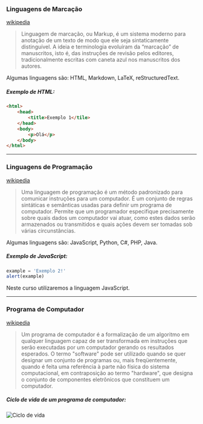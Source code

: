 ### Linguagens de Marcação

[wikipedia](https://pt.wikipedia.org/wiki/Linguagem_de_marca%C3%A7%C3%A3o)
> Linguagem de marcação, ou Markup, é um sistema moderno para anotação de um texto de modo que ele seja sintaticamente distinguível. A ideia e terminologia evoluíram da “marcação” de manuscritos, isto é, das instruções de revisão pelos editores, tradicionalmente escritas com caneta azul nos manuscritos dos autores.

Algumas linguagens são: HTML, Markdown, LaTeX, reStructuredText.

##### Exemplo de HTML:
```html
<html>
    <head>
        <title>Exemplo 1</tile>
    </head>
    <body>
        <p>Olá</p>
    </body>
</html>
```


***
### Linguagens de Programação

[wikipedia](https://pt.wikipedia.org/wiki/Linguagem_de_programa%C3%A7%C3%A3o)
> Uma linguagem de programação é um método padronizado para comunicar instruções para um computador. É um conjunto de regras sintáticas e semânticas usadas para definir um programa de computador. Permite que um programador especifique precisamente sobre quais dados um computador vai atuar, como estes dados serão armazenados ou transmitidos e quais ações devem ser tomadas sob várias circunstâncias.

Algumas linguagens são: JavaScript, Python, C#, PHP, Java.

##### Exemplo de JavaScript:
```javascript
example = 'Exemplo 2!'
alert(example)
```

Neste curso utilizaremos a linguagem JavaScript.


***
### Programa de Computador

[wikipedia](https://pt.wikipedia.org/wiki/Programa_de_computador)
> Um programa de computador é a formalização de um algoritmo em qualquer linguagem capaz de ser transformada em instruções que serão executadas por um computador gerando os resultados esperados.
> O termo "software" pode ser utilizado quando se quer designar um conjunto de programas ou, mais freqüentemente, quando é feita uma referência à parte não física do sistema computacional, em contraposição ao termo "hardware", que designa o conjunto de componentes eletrônicos que constituem um computador.

##### Ciclo de vida de um programa de computador:

![Ciclo de vida](https://dutradda.github.io/images/ciclo-vida-programa.svg "Ciclo de vida")
